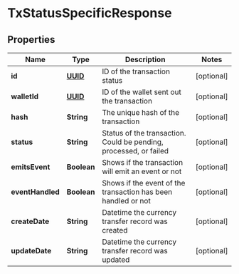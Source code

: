 
# TxStatusSpecificResponse

## Properties
Name | Type | Description | Notes
------------ | ------------- | ------------- | -------------
**id** | [**UUID**](UUID.md) | ID of the transaction status |  [optional]
**walletId** | [**UUID**](UUID.md) | ID of the wallet sent out the transaction |  [optional]
**hash** | **String** | The unique hash of the transaction |  [optional]
**status** | **String** | Status of the transaction. Could be pending, processed, or failed |  [optional]
**emitsEvent** | **Boolean** | Shows if the transaction will emit an event or not |  [optional]
**eventHandled** | **Boolean** | Shows if the event of the transaction has been handled or not |  [optional]
**createDate** | **String** | Datetime the currency transfer record was created |  [optional]
**updateDate** | **String** | Datetime the currency transfer record was updated |  [optional]



